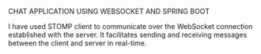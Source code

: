 CHAT APPLICATION USING WEBSOCKET AND SPRING BOOT 


I have used  STOMP client to communicate over the WebSocket connection established with the server. It facilitates sending and receiving messages between the client and server in real-time.
